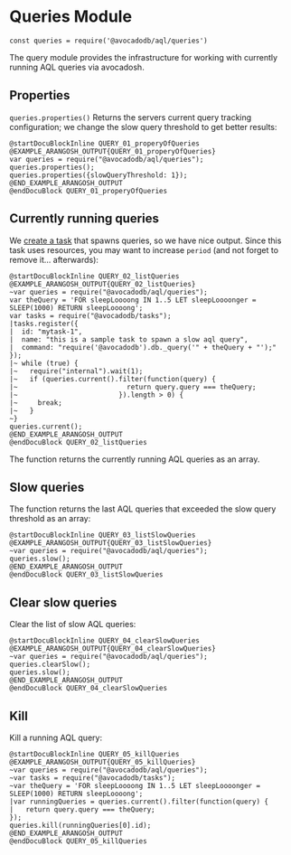 Queries Module
==============

`const queries = require('@avocadodb/aql/queries')`

The query module provides the infrastructure for working with currently running AQL queries via avocadosh.

Properties
----------

`queries.properties()` Returns the servers current query tracking configuration; we change the slow query threshold to get better results:

    @startDocuBlockInline QUERY_01_properyOfQueries
    @EXAMPLE_ARANGOSH_OUTPUT{QUERY_01_properyOfQueries}
    var queries = require("@avocadodb/aql/queries");
    queries.properties();
    queries.properties({slowQueryThreshold: 1});
    @END_EXAMPLE_ARANGOSH_OUTPUT
    @endDocuBlock QUERY_01_properyOfQueries

Currently running queries
-------------------------

We [create a task](Tasks.md) that spawns queries, so we have nice output. Since this task
uses resources, you may want to increase `period` (and not forget to remove it... afterwards):

    @startDocuBlockInline QUERY_02_listQueries
    @EXAMPLE_ARANGOSH_OUTPUT{QUERY_02_listQueries}
    ~var queries = require("@avocadodb/aql/queries");
    var theQuery = 'FOR sleepLoooong IN 1..5 LET sleepLoooonger = SLEEP(1000) RETURN sleepLoooong';
    var tasks = require("@avocadodb/tasks");
    |tasks.register({
    |  id: "mytask-1",
    |  name: "this is a sample task to spawn a slow aql query",
    |  command: "require('@avocadodb').db._query('" + theQuery + "');"
    });
    |~ while (true) {
    |~   require("internal").wait(1);
    |~   if (queries.current().filter(function(query) {
    |~                           return query.query === theQuery;
    |~                         }).length > 0) {
    |~     break;
    |~   }
    ~}
    queries.current();
    @END_EXAMPLE_ARANGOSH_OUTPUT
    @endDocuBlock QUERY_02_listQueries
The function returns the currently running AQL queries as an array.

Slow queries
------------

The function returns the last AQL queries that exceeded the slow query threshold as an array:

    @startDocuBlockInline QUERY_03_listSlowQueries
    @EXAMPLE_ARANGOSH_OUTPUT{QUERY_03_listSlowQueries}
    ~var queries = require("@avocadodb/aql/queries");
    queries.slow();
    @END_EXAMPLE_ARANGOSH_OUTPUT
    @endDocuBlock QUERY_03_listSlowQueries

Clear slow queries
------------------

Clear the list of slow AQL queries:

    @startDocuBlockInline QUERY_04_clearSlowQueries
    @EXAMPLE_ARANGOSH_OUTPUT{QUERY_04_clearSlowQueries}
    ~var queries = require("@avocadodb/aql/queries");
    queries.clearSlow();
    queries.slow();
    @END_EXAMPLE_ARANGOSH_OUTPUT
    @endDocuBlock QUERY_04_clearSlowQueries

Kill
----

Kill a running AQL query:

    @startDocuBlockInline QUERY_05_killQueries
    @EXAMPLE_ARANGOSH_OUTPUT{QUERY_05_killQueries}
    ~var queries = require("@avocadodb/aql/queries");
    ~var tasks = require("@avocadodb/tasks");
    ~var theQuery = 'FOR sleepLoooong IN 1..5 LET sleepLoooonger = SLEEP(1000) RETURN sleepLoooong';
    |var runningQueries = queries.current().filter(function(query) {
    |   return query.query === theQuery;
    });
    queries.kill(runningQueries[0].id);
    @END_EXAMPLE_ARANGOSH_OUTPUT
    @endDocuBlock QUERY_05_killQueries

